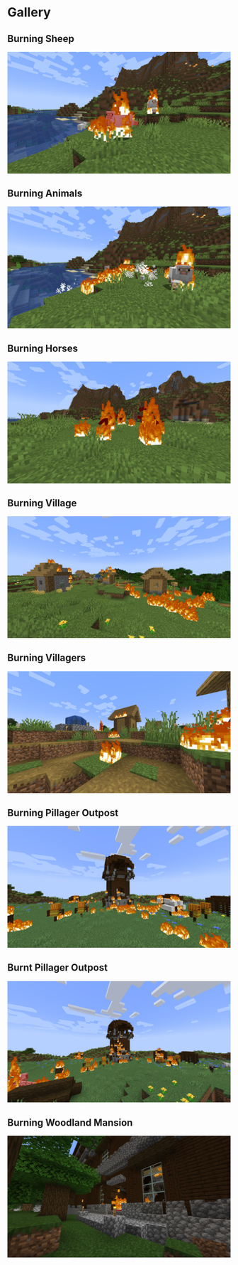 # Gallery

## Burning Sheep

![Burning sheep][burning-sheep]

## Burning Animals

![Burning animals][burning-animals]

## Burning Horses

![Burning horses][burning-horses]

## Burning Village

![Burning village][burning-village]

## Burning Villagers

![Burning villagers][burning-villagers]

## Burning Pillager Outpost

![Burning pillager outpost][burning-outpost]

## Burnt Pillager Outpost

![Burnt pillager outpost][burnt-outpost]

## Burning Woodland Mansion

![Burning woodland mansion][burning-mansion]

<!-- Link aliases -->

[burning-animals]: ./assets/images/screenshots/inflamity/Burning%20Animals.png
[burning-mansion]: ./assets/images/screenshots/inflamity/Burning%20Woodland%20Mansion.png
[burning-outpost]: ./assets/images/screenshots/inflamity/Burning%20Pillager%20Outpost.png
[burning-village]: ./assets/images/screenshots/inflamity/Burning%20Village.png
[burning-horses]: ./assets/images/screenshots/inflamity/Burning%20Horses.png
[burning-sheep]: ./assets/images/screenshots/inflamity/Burning%20Sheep.png
[burning-villagers]: ./assets/images/screenshots/inflamity/Burning%20Villagers.png
[burnt-outpost]: ./assets/images/screenshots/inflamity/Burnt%20Pillager%20Outpost.png
